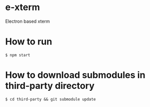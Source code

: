 # e-xterm
Electron based xterm

# How to run
```
$ npm start
```

# How to download submodules in third-party directory

`$ cd third-party && git submodule update`